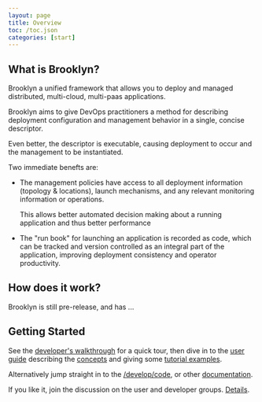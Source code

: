 ```yaml
---
layout: page
title: Overview
toc: /toc.json
categories: [start]
---
```


## What is Brooklyn?

Brooklyn a unified framework that allows you to deploy and managed
distributed, multi-cloud, multi-paas applications.

Brooklyn aims to give DevOps practitioners a method for describing deployment configuration and management behavior in a single, concise descriptor.

Even better, the descriptor is executable, causing deployment to occur and
the management to be instantiated.

Two immediate benefts are:

*	The management policies have access to all deployment information (topology & locations), launch mechanisms, and any relevant monitoring information or operations.

	This allows better automated decision making about a running application and thus better performance
	
*	The "run book" for launching an application is recorded as code, which can be tracked and version controlled as an integral part of the application, improving deployment consistency and operator productivity.




<!---
TODO Talk about multi-cloud, multi-paas
-->

## How does it work?
<!---
TODO (brief bit saying it is code?)
-->
Brooklyn is still pre-release, and has ...


## Getting Started

See the [developer's walkthrough](walkthrough.html) for a quick tour,
then dive in to the [user guide](/use/guide/) describing the 
[concepts](/use/guide/defining-applications/basic-concepts.md)
and giving some [tutorial examples](/use/examples/index.html).

Alternatively jump straight in to the [/develop/code](/use/code.html), 
or other [documentation](docs-summary.html).

If you like it, join the discussion on the user and developer groups.
[Details](/meta/contact.html).
